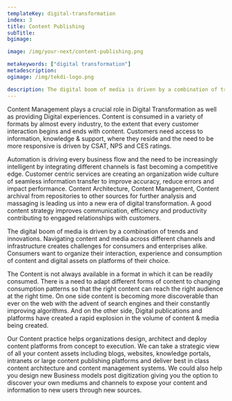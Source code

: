 ```yaml
---
templateKey: digital-transformation
index: 3
title: Content Publishing
subTitle:
bgimage:

image: /img/your-next/content-publishing.png

metakeywords: ["digital transformation"]
metadescription:
ogimage: /img/tekdi-logo.png

description: The digital boom of media is driven by a combination of trends and innovations. Navigating content and media across different channels and infrastructure creates challenges for consumers and enterprises alike. Consumers want to organize their interaction,  experience and consumption of content and digital assets on platforms of their choice.
---
```


Content Management plays a crucial role in Digital Transformation as well as providing  Digital experiences. Content is consumed in a variety of formats by almost every industry, to the extent that every customer interaction begins and ends with content.  Customers need access to information, knowledge & support, where they reside and the need to be more responsive is driven by CSAT, NPS and CES ratings.

Automation is driving every business flow and the need to be increasingly intelligent by integrating different channels is fast becoming a competitive edge. Customer centric services are creating an organization wide culture of seamless information transfer to improve accuracy, reduce errors and impact performance. Content Architecture, Content Management, Content archival from repositories to other sources for further analysis and massaging is leading us into a new era of digital transformation. A good content strategy improves communication, efficiency and productivity contributing to engaged relationships with customers.

The digital boom of media is driven by a combination of trends and innovations. Navigating content and media across different channels and infrastructure creates challenges for consumers and enterprises alike. Consumers want to organize their interaction,  experience and consumption of content and digital assets on platforms of their choice.

The Content is  not always available in a format in which it can be readily consumed.  There is a need to adapt different forms of content to changing consumption patterns so that the right content can reach the right audience at the right time. On one side content is becoming more discoverable than ever on the web with the advent of search engines and their constantly improving  algorithms.  And on the other side, Digital publications and platforms have created a rapid explosion in the volume of content & media being created. 

Our Content practice helps organizations design, architect and deploy content platforms from concept to execution. We can take a strategic view of all your content assets including blogs, websites, knowledge portals, intranets or large content publishing platforms and deliver best in class content architecture and content management systems. We could also help you design new Business models post digitization giving you the option to discover your own mediums and channels to expose your content and information to new users through new sources. 